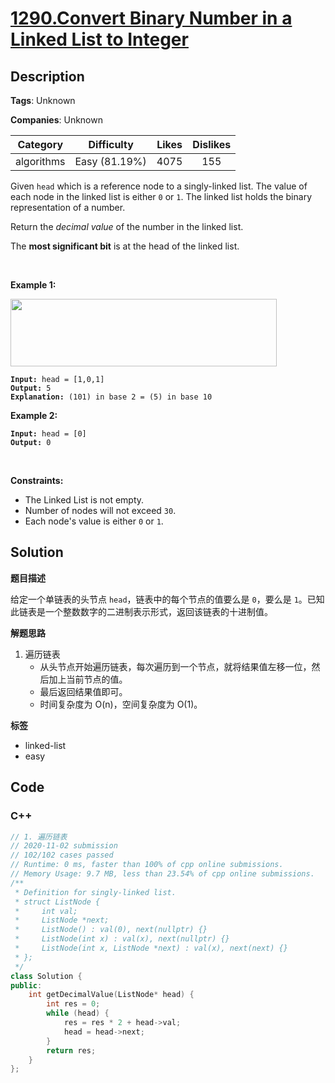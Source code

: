 # [1290.Convert Binary Number in a Linked List to Integer](https://leetcode.com/problems/convert-binary-number-in-a-linked-list-to-integer/description/)

## Description

**Tags**: Unknown

**Companies**: Unknown

|  Category  |  Difficulty   | Likes | Dislikes |
| :--------: | :-----------: | :---: | :------: |
| algorithms | Easy (81.19%) | 4075  |   155    |

<p>Given <code>head</code> which is a reference node to a singly-linked list. The value of each node in the linked list is either <code>0</code> or <code>1</code>. The linked list holds the binary representation of a number.</p>
<p>Return the <em>decimal value</em> of the number in the linked list.</p>
<p>The <strong>most significant bit</strong> is at the head of the linked list.</p>
<p>&nbsp;</p>
<p><strong class="example">Example 1:</strong></p>
<img alt="" src="https://assets.leetcode.com/uploads/2019/12/05/graph-1.png" style="width: 426px; height: 108px;" />
<pre><code><strong>Input:</strong> head = [1,0,1]
<strong>Output:</strong> 5
<strong>Explanation:</strong> (101) in base 2 = (5) in base 10</code></pre>
<p><strong class="example">Example 2:</strong></p>
<pre><code><strong>Input:</strong> head = [0]
<strong>Output:</strong> 0</code></pre>
<p>&nbsp;</p>
<p><strong>Constraints:</strong></p>
<ul>
  <li>The Linked List is not empty.</li>
  <li>Number of nodes will not exceed <code>30</code>.</li>
  <li>Each node&#39;s value is either <code>0</code> or <code>1</code>.</li>
</ul>

## Solution

**题目描述**

给定一个单链表的头节点 `head`，链表中的每个节点的值要么是 `0`，要么是 `1`。已知此链表是一个整数数字的二进制表示形式，返回该链表的十进制值。

**解题思路**

1. 遍历链表
   - 从头节点开始遍历链表，每次遍历到一个节点，就将结果值左移一位，然后加上当前节点的值。
   - 最后返回结果值即可。
   - 时间复杂度为 O(n)，空间复杂度为 O(1)。

**标签**

- linked-list
- easy

<!-- code start -->
## Code

### C++

```cpp
// 1. 遍历链表
// 2020-11-02 submission
// 102/102 cases passed
// Runtime: 0 ms, faster than 100% of cpp online submissions.
// Memory Usage: 9.7 MB, less than 23.54% of cpp online submissions.
/**
 * Definition for singly-linked list.
 * struct ListNode {
 *     int val;
 *     ListNode *next;
 *     ListNode() : val(0), next(nullptr) {}
 *     ListNode(int x) : val(x), next(nullptr) {}
 *     ListNode(int x, ListNode *next) : val(x), next(next) {}
 * };
 */
class Solution {
public:
    int getDecimalValue(ListNode* head) {
        int res = 0;
        while (head) {
            res = res * 2 + head->val;
            head = head->next;
        }
        return res;
    }
};
```

<!-- code end -->
